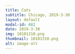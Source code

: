 ```yaml
---
title: Cats
subtitle: Chicago, 2019-3-30
layout: default
modal-id: 682
date: 2019-3-30
img: 10101310.png
thumbnail: 10101310.png
alt: image-alt
---
```

